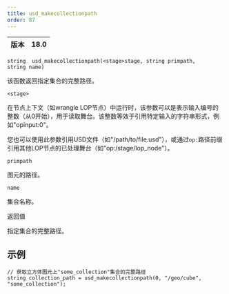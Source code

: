 ```yaml
---
title: usd_makecollectionpath
order: 87
---
```

| 版本 | 18.0 |
| --- | --- |

`string  usd_makecollectionpath(<stage>stage, string primpath, string name)`

该函数返回指定集合的完整路径。

`<stage>`

在节点上下文（如wrangle LOP节点）中运行时，该参数可以是表示输入编号的整数（从0开始），用于读取舞台。该整数等效于引用特定输入的字符串形式，例如"opinput:0"。

您也可以使用此参数引用USD文件（如"/path/to/file.usd"），或通过`op:`路径前缀引用其他LOP节点的已处理舞台（如"op:/stage/lop_node"）。

`primpath`

图元的路径。

`name`

集合名称。

返回值

指定集合的完整路径。

## 示例

```vex
// 获取立方体图元上"some_collection"集合的完整路径
string collection_path = usd_makecollectionpath(0, "/geo/cube", "some_collection");

```
